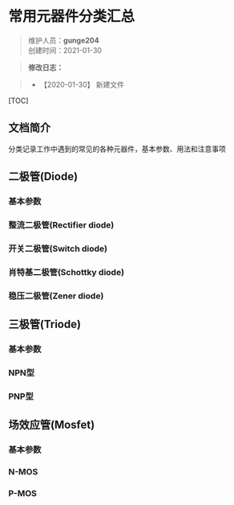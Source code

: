 # 常用元器件分类汇总
>维护人员：**gunge204**  
>创建时间：2021-01-30  

> **修改日志：**

> - 【2020-01-30】  新建文件

[TOC]



## 文档简介

分类记录工作中遇到的常见的各种元器件，基本参数、用法和注意事项  

## 二极管(Diode)

### 基本参数

### 整流二极管(Rectifier diode)

### 开关二极管(Switch diode)

### 肖特基二极管(Schottky diode)

### 稳压二极管(Zener diode)

## 三极管(Triode)

### 基本参数

### NPN型

### PNP型

## 场效应管(Mosfet)

### 基本参数

### N-MOS

### P-MOS








